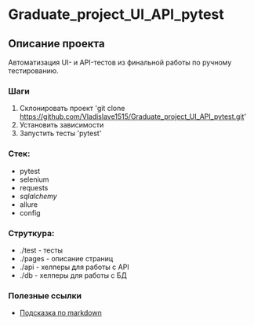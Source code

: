 # Graduate_project_UI_API_pytest

## Описание проекта
Автоматизация UI- и API-тестов из финальной работы по ручному тестированию.

### Шаги
1. Склонировать проект 'git clone https://github.com/Vladislave1515/Graduate_project_UI_API_pytest.git'
2. Установить зависимости
3. Запустить тесты 'pytest'

### Стек:
- pytest
- selenium
- requests
- _sqlalchemy_
- allure
- config

### Струткура:
- ./test - тесты
- ./pages - описание страниц
- ./api - хелперы для работы с API
- ./db - хелперы для работы с БД

### Полезные ссылки
- [Подсказка по markdown](https://www.markdownguide.org/basic-syntax/)


